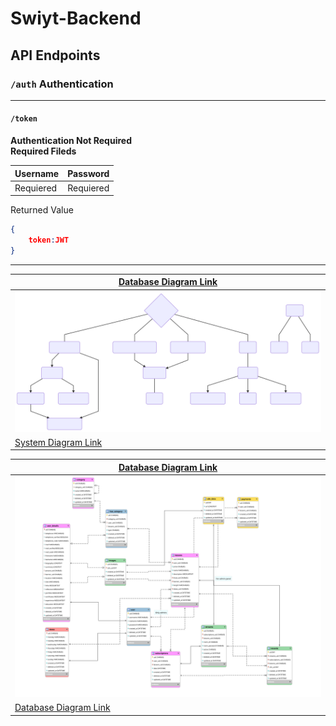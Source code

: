# Swiyt-Backend


## API Endpoints

### `/auth` Authentication
---
#### `/token`
**Authentication Not Required**
<br>
**Required Fileds**

|Username|Password|
|--|--|
|Requiered|Requiered|

Returned Value

```json
{
	token:JWT
}
```
---



|[Database Diagram Link][Database Diagram]|
|-------|
|[![System Diagram](/doc/diagram-01.svg "System Diagram")][System Diagram]|
|[System Diagram Link][System Diagram]|

|[Database Diagram Link][Database Diagram]|
|-------|
|[![Database Diagram](doc/database.svg "Database Diagram")][Database Diagram]|
|[Database Diagram Link][Database Diagram]|



[System Diagram]: <https://bit.ly/2ls3TlU>
[Database Diagram]: <https://i.hizliresim.com/5Nnnrz.png>
<!--stackedit_data:
eyJoaXN0b3J5IjpbLTE0MTQzMDg2NjMsLTgzNTM1OTkxNCw0ND
Y1MTk4MDJdfQ==
-->